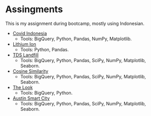 # Assingments

This is my assignment during bootcamp, mostly using Indonesian.

- [Covid Indonesia](https://github.com/burjoawl/Burrs_Portofolio/tree/main/Assignments/Covid%20Indonesia)
    + Tools: BigQuery, Python, Pandas, NumPy, Matplotlib.
- [Lithium Ion](https://github.com/burjoawl/Burrs_Portofolio/tree/main/Assignments/Lithium%20Ion)
    + Tools: Python, Pandas.
- [TDS Landfill](https://github.com/burjoawl/Burrs_Portofolio/tree/main/Assignments/TDS%20Landfill)
    + Tools: BigQuery, Python, Pandas, SciPy, NumPy, Matplotlib, Seaborn.
- [Cosine Similarity](https://github.com/burjoawl/Burrs_Portofolio/tree/main/Assignments/Cosine%20Similarity)
    + Tools: BigQuery, Python, Pandas, SciPy, NumPy, Matplotlib, Seaborn.
- [The Look](https://github.com/burjoawl/Burrs_Portofolio/tree/main/Assignments/The%20Look)
    + Tools: BigQuery, Python.
- [Austin Smart City](https://github.com/burjoawl/Burrs_Portofolio/tree/main/Assignments/Austin%20Smart%20City)
    + Tools: BigQuery, Python, Pandas, SciPy, NumPy, Matplotlib, Seaborn.